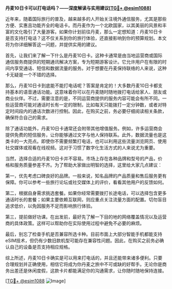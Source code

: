 **丹麦10日卡可以打电话吗？——深度解读与实用建议[[TG💪+ @esim1088](https://t.me/s/esim1088)]**

近年来，随着国际旅行的普及，越来越多的人开始关注境外通信服务，尤其是那些方便、实惠且功能齐全的电话卡。而丹麦作为一个北欧国家，以其美丽的风景和丰富的文化吸引了大量游客。如果你计划前往丹麦，那么一定想知道：丹麦10日卡是否支持打电话？这不仅关系到你的旅行体验，还直接影响到你的预算规划。本文将为你详细解答这一问题，并提供实用的建议。

首先，让我们来了解一下什么是丹麦10日卡。这种卡通常是由当地运营商或国际通信服务商提供的短期通讯解决方案，专为短期游客设计。它允许用户在有限的时间内享受通话、短信和数据流量的服务。对于想要在丹麦保持联络的人来说，这种卡无疑是一个不错的选择。

那么，丹麦10日卡到底能不能打电话呢？答案是肯定的！大多数丹麦10日卡都支持基本的语音通话功能。这意味着你可以在丹麦随时随地拨打电话给家人、朋友或商业伙伴。不过，需要注意的是，不同运营商提供的服务内容可能会有所不同。一些运营商可能对通话时长有一定的限制，比如每天只能拨打一定分钟数，或者对特定时间段内的通话次数进行控制。因此，在购买之前，务必要仔细阅读相关条款，确保符合自己的需求。

除了通话功能外，丹麦10日卡通常还会附带其他增值服务。例如，许多运营商会提供免费的短信服务，让你能够通过文字与他人保持联系。此外，数据流量也是这类卡的一大亮点。即使你不需要频繁打电话，也可以利用这些流量浏览网页、使用社交媒体或观看在线视频。这对于习惯了数字化生活方式的人来说尤为重要。

当然，选择合适的丹麦10日卡并不容易。市场上存在各种品牌和型号的产品，价格和服务质量参差不齐。为了帮助大家做出明智的选择，这里给大家几点建议：

第一，优先考虑口碑良好的品牌。一般来说，知名品牌的产品质量和售后服务更有保障。你可以参考一些旅行论坛或社交媒体上的评价，看看其他用户的反馈如何。

第二，根据自身需求挑选套餐。如果你经常需要拨打长途电话，可以选择包含更多通话时长的套餐；如果主要依赖互联网，则应重点关注流量方面的配置。切勿盲目追求低价，以免因服务不足而影响旅行体验。

第三，提前做好功课。在出发前，最好先了解一下目的地的网络覆盖情况以及运营商的具体政策。这样可以帮助你在实际使用过程中避免不必要的麻烦。

最后，别忘了检查手机是否兼容所选卡种。目前市面上大部分智能手机都能支持eSIM技术，但仍有少数旧款机型可能存在兼容性问题。因此，在购买之前务必确认自己的设备是否支持相应规格。

综上所述，丹麦10日卡确实是可以用来打电话的，并且还能带来诸多便利。只要合理规划并正确使用，相信它将成为你丹麦之旅中不可或缺的好帮手。无论你是商务出差还是休闲度假，这款卡片都能满足你的沟通需求，让你随时随地保持连接。

[[TG💪+ @esim1088](https://t.me/s/esim1088) ![Image](https://i.postimg.cc/4NQfJmqS/Snipaste-2025-05-13-00-14-12.png)]